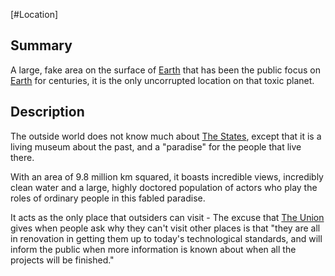 [#Location]

## Summary

A large, fake area on the surface of [Earth](../Planets/Earth.md) that has been the public focus on [Earth](../Planets/Earth.md) for centuries, it is the only uncorrupted location on that toxic planet.

## Description

The outside world does not know much about [The States](The%20States.md), except that it is a living museum about the past, and a "paradise" for the people that live there.

With an area of 9.8 million km squared, it boasts incredible views, incredibly clean water and a large, highly doctored population of actors who play the roles of ordinary people in this fabled paradise.

It acts as the only place that outsiders can visit - The excuse that [The Union](../Factions/The%20Union.md) gives when people ask why they can't visit other places is that "they are all in renovation in getting them up to today's technological standards, and will inform the public when more information is known about when all the projects will be finished."